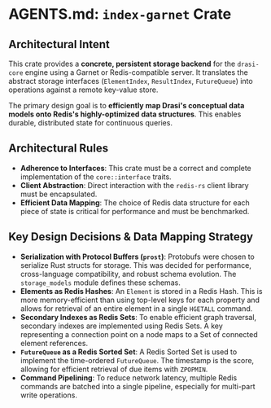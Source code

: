 # AGENTS.md: `index-garnet` Crate

## Architectural Intent

This crate provides a **concrete, persistent storage backend** for the `drasi-core` engine using a Garnet or Redis-compatible server. It translates the abstract storage interfaces (`ElementIndex`, `ResultIndex`, `FutureQueue`) into operations against a remote key-value store.

The primary design goal is to **efficiently map Drasi's conceptual data models onto Redis's highly-optimized data structures**. This enables durable, distributed state for continuous queries.

## Architectural Rules

*   **Adherence to Interfaces**: This crate must be a correct and complete implementation of the `core::interface` traits.
*   **Client Abstraction**: Direct interaction with the `redis-rs` client library must be encapsulated.
*   **Efficient Data Mapping**: The choice of Redis data structure for each piece of state is critical for performance and must be benchmarked.

## Key Design Decisions & Data Mapping Strategy

*   **Serialization with Protocol Buffers (`prost`)**: Protobufs were chosen to serialize Rust structs for storage. This was decided for performance, cross-language compatibility, and robust schema evolution. The `storage_models` module defines these schemas.
*   **Elements as Redis Hashes**: An `Element` is stored in a Redis Hash. This is more memory-efficient than using top-level keys for each property and allows for retrieval of an entire element in a single `HGETALL` command.
*   **Secondary Indexes as Redis Sets**: To enable efficient graph traversal, secondary indexes are implemented using Redis Sets. A key representing a connection point on a node maps to a Set of connected element references.
*   **`FutureQueue` as a Redis Sorted Set**: A Redis Sorted Set is used to implement the time-ordered `FutureQueue`. The timestamp is the score, allowing for efficient retrieval of due items with `ZPOPMIN`.
*   **Command Pipelining**: To reduce network latency, multiple Redis commands are batched into a single pipeline, especially for multi-part write operations.
